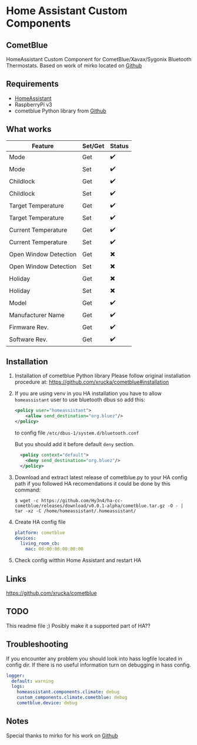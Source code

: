 # Home Assistant Custom Components

## CometBlue
HomeAssistant Custom Component for CometBlue/Xavax/Sygonix Bluetooth Thermostats.
Based on work of mirko located on [Github](https://github.com/mirko/home-assistant/blob/cometblue/homeassistant/components/climate/cometblue.py)

## Requirements
- [HomeAssistant](https://www.home-assistant.io)
- RaspberryPi v3
- cometblue Python library from [Github](https://github.com/xrucka/cometblue)

## What works

Feature | Set/Get | Status
------- | ------- | ------
Mode | Get | :heavy_check_mark:
Mode | Set | :heavy_check_mark:
Childlock | Get | :heavy_check_mark:
Childlock | Set | :heavy_check_mark:
Target Temperature | Get | :heavy_check_mark:
Target Temperature | Set | :heavy_check_mark:
Current Temperature | Get | :heavy_check_mark:
Current Temperature | Set | :heavy_check_mark:
Open Window Detection | Get | :heavy_multiplication_x:
Open Window Detection | Set | :heavy_multiplication_x:
Holiday | Get | :heavy_multiplication_x:
Holiday | Set | :heavy_multiplication_x:
Model | Get | :heavy_check_mark:
Manufacturer Name | Get | :heavy_check_mark:
Firmware Rev. | Get | :heavy_check_mark:
Software Rev. | Get | :heavy_check_mark:

## Installation

1. Installation of cometblue Python library
Please follow original installation procedure at: https://github.com/xrucka/cometblue#installation

2. If you are using venv in you HA installation you have to allow `homeassistant` user to use bluetooth dbus
so add this:
   ```xml
   <policy user="homeassistant">
       <allow send_destination="org.bluez"/>
   </policy>
   ```
   to config file `/etc/dbus-1/system.d/bluetooth.conf`

   But you should add it before default `deny` section.
   ```xml
     <policy context="default">
       <deny send_destination="org.bluez"/>
     </policy>
   ```

3. Download and extract latest release of cometblue.py to your HA config path
if you followed HA recomendations it could be done by this command:
   ```console
   $ wget -c https://github.com/Hy3n4/ha-cc-cometblue/releases/download/v0.0.1-alpha/cometblue.tar.gz -O - | tar -xz -C /home/homeassistant/.homeassistant/
   ```

4. Create HA config file

   ```yaml
   platform: cometblue
   devices:
     living_room_cb:
       mac: 00:00:00:00:00:00
   ```

5. Check config witthin Home Assistant and restart HA

## Links
https://github.com/xrucka/cometblue


## TODO
This readme file ;)
Posibly make it a supported part of HA??

## Troubleshooting
If you encounter any problem you should look into hass logfile located in config dir.
If there is no useful information turn on debugging in hass config.

```yaml
logger:
  default: warning
  logs:
    homeassistant.components.climate: debug
    custom_components.climate.cometblue: debug
    cometblue.device: debug
```

## Notes
Special thanks to mirko for his work on [Github]()